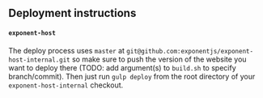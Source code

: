 ## Deployment instructions

#### `exponent-host`

The deploy process uses `master` at `git@github.com:exponentjs/exponent-host-internal.git` so make sure to push the version of the website you want to deploy there (TODO: add argument(s) to `build.sh` to specify branch/commit). Then just run `gulp deploy` from the root directory of your `exponent-host-internal` checkout.
